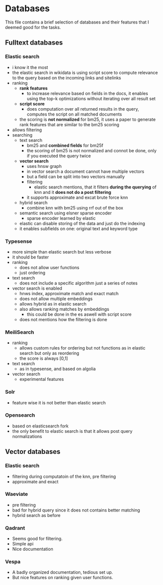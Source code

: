 # Databases

This file contains a brief selection of databases and their features that I deemed good for the tasks.

## Fulltext databases

### Elastic search

- i know it the most
- the elastic search in wikidata is using script score to compute relevance to the query based on the incoming links and sitelinks
- ranking
    - **rank features**
      -  to increase relevance based on fields in the docs, it enables using the top-k optimizations without iterating over all result set
    - **script score**
      -  does computation over all returned results in the query, computes the script on all matched documents
    - the scoring is **not normalized** for bm25, it uses a paper to generate rank features that are similar to the bm25 scoring
- allows filtering
- searching
  - text search
    - bm25 and **combined fields** for bm25f
    - the scoring of bm25 is not normalized and connot be done, only if you executed the query twice
  - **vector search**
    - uses hnsw graph
    -  in vector search a document cannot have multiple vectors
      -  but a field can be split into two vectors manually
    - filtering
      - elastic search mentions, that it filters **during the querying** of knn and it **does not do a post filtering**
    - it supports approximate and excat brute force knn
  - hybrid search
    - combine knn with bm25 using rrf out of the box
  - semantic search using elsner sparse encoder
    - sparse encoder learned by elastic
  - elastic can disable storing of the data and just do the indexing
  - it enables subfields on one: original text and keyword type

### Typesense

- more simple than elastic search but less verbose
- it should be faster
- ranking
  - does not allow user functions
  - just ordering 
- text search
  - does not include a specific algorithm just a series of notes
- vector search is enabled
  - hnws index, approximate match and exact match
  - does not allow multiple embeddings
  - allows hybrid as in elastic search
  - also allows ranking matches by embeddings
    - this could be done in the es aswell with script score
  - does not mentions how the filtering is done

### MeiliSearch

- ranking
  - allows custom rules for ordering but not functions as in elastic search but only as reordering
  - the score is always [0,1]
- text search
  - as in typesense, and based on algolia
- vector search
  - experimental features

### Solr

- feature wise it is not better than elastic search

### Opensearch

- based on elasticsearch fork
- the only benefit to elastic search is that it allows post query normalizations

## Vector databases

### Elastic search

- filtering during computatoin of the knn, pre filtering
- approximate and exact

### Waeviate

- pre filtering
- bad for hybrid query since it does not contains better matching
- hybrid search as before

### Qadrant

- Seems good for filtering.
- Simple api
- Nice documentation

### Vespa

- A badly organized documentation, tedious set up.
- But nice features on ranking given user functions.
